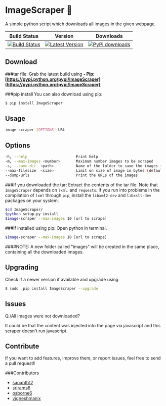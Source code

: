 ImageScraper :page_with_curl:
============
A simple python script which downloads all images in the given webpage.

| Build Status | Version | Downloads |
| ------------ | ------- | ------------------- |
| [![Build Status](https://travis-ci.org/sananth12/ImageScraper.svg?branch=master)](https://travis-ci.org/sananth12/ImageScraper) |  [![Latest Version](https://pypip.in/v/ImageScraper/badge.png)](https://pypi.python.org/pypi/ImageScraper/) | [![PyPi downloads](http://img.shields.io/badge/downloads-6967%20total-blue.svg)](https://pypi.python.org/pypi/ImageScraper) |


Download
--------
###tar file:
Grab the latest build using **- Pip: [https://pypi.python.org/pypi/ImageScraper](https://pypi.python.org/pypi/ImageScraper)** 

###pip install
You can also download using pip:
```sh
$ pip install ImageScraper
``` 

Usage
-----
```sh
image-scraper [OPTIONS] URL
```

Options
-------
```sh
-h, --help                      Print help
-m, --max-images <number>       Maximum number images to be scraped
-s, --save-dir	<path>          Name of the folder to save the images (default: ./images)
--max-filesize	<size>          Limit on size of image in bytes (default: 100000000)
--dump-urls                     Print the URLs of the images
```

###If you downloaded the tar:
Extract the contents of the tar file.
Note that ``ImageScraper`` depends on ``lxml``. and ``requests``. 
If you run into problems in the compilation of ``lxml`` through ``pip``, install the ``libxml2-dev`` and ``libxslt-dev`` packages on your system.


```sh
$cd ImageScraper/
$python setup.py install
$image-scraper --max-images 10 [url to scrape]

```

###If installed using pip:
Open python in terminal.

```sh
$image-scraper --max-images 10 [url to scrape]

```


####NOTE:
A new folder called "images" will be created in the same place, containing all the downloaded images.


Upgrading
---------

Check if a newer version if available  and upgrade using:

```sh
$ sudo  pip install ImageScraper --upgrade
```

Issues
------

Q.)All images were not downloaded?

It could be that the content was injected into the page via javascript and this scraper doesn't run javascript. 
 

Contribute
----------
If you want to add features, improve them, or report issues, feel free to send a pull request!!

###Contributors

- [sananth12](https://github.com/sananth12)
- [srirams6](https://github.com/srirams6)
- [osborne6](https://github.com/osborne6)
- [vigneshmanix](https://github.com/vigneshmanix)

